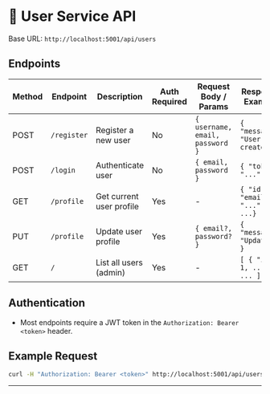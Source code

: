 # 📖 User Service API

Base URL: `http://localhost:5001/api/users`

## Endpoints

| Method | Endpoint      | Description                | Auth Required | Request Body / Params           | Response Example                |
|--------|--------------|----------------------------|---------------|---------------------------------|---------------------------------|
| POST   | `/register`  | Register a new user        | No            | `{ username, email, password }` | `{ "message": "User created" }` |
| POST   | `/login`     | Authenticate user          | No            | `{ email, password }`           | `{ "token": "..." }`            |
| GET    | `/profile`   | Get current user profile   | Yes           | -                               | `{ "id": 1, "email": "...", ...}`|
| PUT    | `/profile`   | Update user profile        | Yes           | `{ email?, password? }`         | `{ "message": "Updated" }`      |
| GET    | `/`          | List all users (admin)     | Yes           | -                               | `[ { "id": 1, ... }, ... ]`     |

## Authentication

- Most endpoints require a JWT token in the `Authorization: Bearer <token>` header.

## Example Request

```bash
curl -H "Authorization: Bearer <token>" http://localhost:5001/api/users/profile
```

---